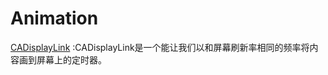 # Animation

[CADisplayLink](http://www.jianshu.com/p/c35a81c3b9eb) :CADisplayLink是一个能让我们以和屏幕刷新率相同的频率将内容画到屏幕上的定时器。
